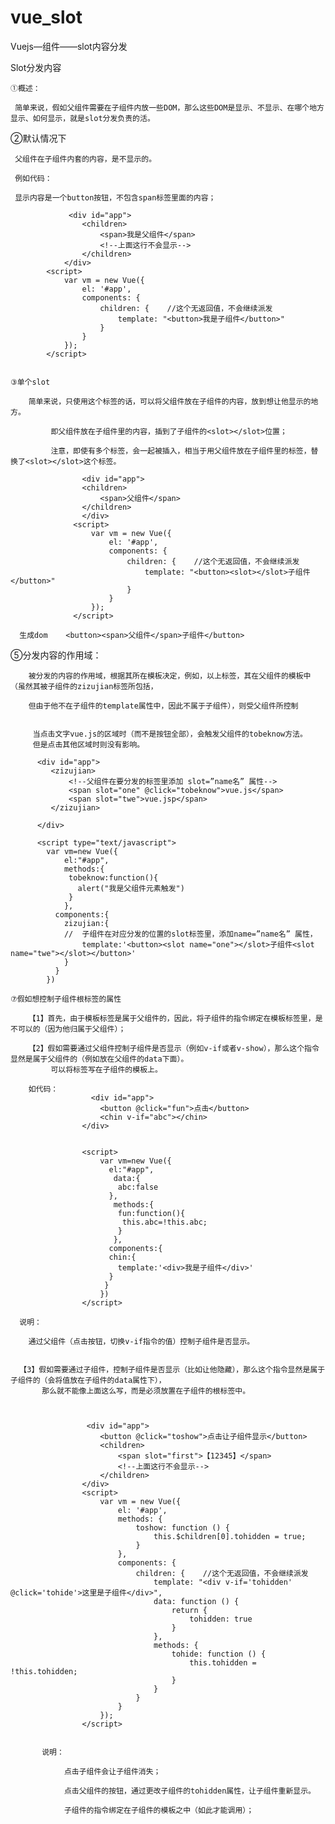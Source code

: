 # vue_slot
Vuejs—组件——slot内容分发



Slot分发内容

    ①概述：

     简单来说，假如父组件需要在子组件内放一些DOM，那么这些DOM是显示、不显示、在哪个地方显示、如何显示，就是slot分发负责的活。

   ②默认情况下

     父组件在子组件内套的内容，是不显示的。

     例如代码：
     
     显示内容是一个button按钮，不包含span标签里面的内容；
     
                 <div id="app">  
                    <children>  
                        <span>我是父组件</span>  
                        <!--上面这行不会显示-->  
                    </children>  
                </div>  
            <script>  
                var vm = new Vue({  
                    el: '#app',  
                    components: {  
                        children: {    //这个无返回值，不会继续派发  
                            template: "<button>我是子组件</button>"  
                        }  
                    }  
                });  
            </script>  
    
    
    ③单个slot
    
        简单来说，只使用这个标签的话，可以将父组件放在子组件的内容，放到想让他显示的地方。
    
             即父组件放在子组件里的内容，插到了子组件的<slot></slot>位置；

             注意，即使有多个标签，会一起被插入，相当于用父组件放在子组件里的标签，替换了<slot></slot>这个标签。
    
                    <div id="app">
                    <children>
                        <span>父组件</span>
                    </children>
                    </div>
                  <script>
                      var vm = new Vue({
                          el: '#app',
                          components: {
                              children: {    //这个无返回值，不会继续派发
                                  template: "<button><slot></slot>子组件</button>"
                              }
                          }
                      });
                  </script>
    
      生成dom    <button><span>父组件</span>子组件</button>
    
    
    
    
    
⑤分发内容的作用域：

        被分发的内容的作用域，根据其所在模板决定，例如，以上标签，其在父组件的模板中（虽然其被子组件的zizujian标签所包括，
        
        但由于他不在子组件的template属性中，因此不属于子组件），则受父组件所控制


         当点击文字vue.js的区域时（而不是按钮全部），会触发父组件的tobeknow方法。
         但是点击其他区域时则没有影响。
         
          <div id="app">
             <zizujian>
                 <!--父组件在要分发的标签里添加 slot=”name名” 属性-->
                 <span slot="one" @click="tobeknow">vue.js</span>
                 <span slot="twe">vue.jsp</span>
             </zizujian>

          </div>

          <script type="text/javascript">
            var vm=new Vue({
                el:"#app",
                methods:{
                 tobeknow:function(){
                   alert("我是父组件元素触发")
                 }
                },
              components:{
                zizujian:{
                //  子组件在对应分发的位置的slot标签里，添加name=”name名” 属性，
                    template:'<button><slot name="one"></slot>子组件<slot name="twe"></slot></button>'
                }
              }
            })
    
    ⑦假如想控制子组件根标签的属性

        【1】首先，由于模板标签是属于父组件的，因此，将子组件的指令绑定在模板标签里，是不可以的（因为他归属于父组件）；

        【2】假如需要通过父组件控制子组件是否显示（例如v-if或者v-show），那么这个指令显然是属于父组件的（例如放在父组件的data下面）。
             可以将标签写在子组件的模板上。

        如代码：
                      <div id="app">
                        <button @click="fun">点击</button>
                        <chin v-if="abc"></chin>
                    </div>


                    <script>
                        var vm=new Vue({
                          el:"#app",
                           data:{
                            abc:false
                          },
                           methods:{
                            fun:function(){
                             this.abc=!this.abc;
                            }
                           },
                          components:{
                          chin:{
                            template:'<div>我是子组件</div>'
                          }
                         }
                        })
                    </script>
    
      说明：

        通过父组件（点击按钮，切换v-if指令的值）控制子组件是否显示。
        
        
      【3】假如需要通过子组件，控制子组件是否显示（比如让他隐藏），那么这个指令显然是属于子组件的（会将值放在子组件的data属性下），
           那么就不能像上面这么写，而是必须放置在子组件的根标签中。  
           
           

                     <div id="app">  
                        <button @click="toshow">点击让子组件显示</button>  
                        <children>  
                            <span slot="first">【12345】</span>  
                            <!--上面这行不会显示-->  
                        </children>  
                    </div>  
                    <script>  
                        var vm = new Vue({  
                            el: '#app',  
                            methods: {  
                                toshow: function () {  
                                    this.$children[0].tohidden = true;  
                                }  
                            },  
                            components: {  
                                children: {    //这个无返回值，不会继续派发  
                                    template: "<div v-if='tohidden' @click='tohide'>这里是子组件</div>",  
                                    data: function () {  
                                        return {  
                                            tohidden: true  
                                        }  
                                    },  
                                    methods: {  
                                        tohide: function () {  
                                            this.tohidden = !this.tohidden;  
                                        }  
                                    }  
                                }  
                            }  
                        });  
                    </script>
           
           
           说明：

                点击子组件会让子组件消失；

                点击父组件的按钮，通过更改子组件的tohidden属性，让子组件重新显示。

                子组件的指令绑定在子组件的模板之中（如此才能调用）；      
        
        
    
    
